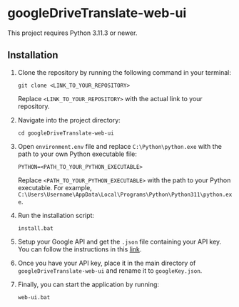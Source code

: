 # googleDriveTranslate-web-ui

This project requires Python 3.11.3 or newer.

## Installation

1. Clone the repository by running the following command in your terminal:
    ```
    git clone <LINK_TO_YOUR_REPOSITORY>
    ```
    Replace `<LINK_TO_YOUR_REPOSITORY>` with the actual link to your repository.

2. Navigate into the project directory:
    ```
    cd googleDriveTranslate-web-ui
    ```

3. Open `environment.env` file and replace `C:\Python\python.exe` with the path to your own Python executable file:
    ```
    PYTHON=<PATH_TO_YOUR_PYTHON_EXECUTABLE>
    ```
    Replace `<PATH_TO_YOUR_PYTHON_EXECUTABLE>` with the path to your Python executable. For example, `C:\Users\Username\AppData\Local\Programs\Python\Python311\python.exe`.

4. Run the installation script:
    ```
    install.bat
    ```

5. Setup your Google API and get the `.json` file containing your API key. You can follow the instructions in this [link](https://developers.google.com/workspace/guides/create-project).

6. Once you have your API key, place it in the main directory of `googleDriveTranslate-web-ui` and rename it to `googleKey.json`.

7. Finally, you can start the application by running:
    ```
    web-ui.bat
    ```
